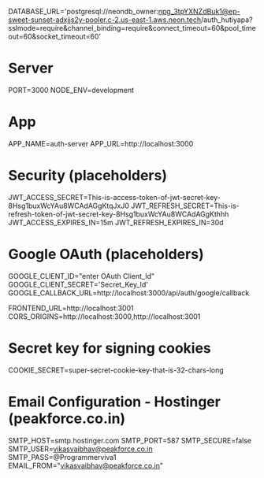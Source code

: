 DATABASE_URL='postgresql://neondb_owner:npg_3tpYXNZdBuk1@ep-sweet-sunset-adxjjs2y-pooler.c-2.us-east-1.aws.neon.tech/auth_hutiyapa?sslmode=require&channel_binding=require&connect_timeout=60&pool_timeout=60&socket_timeout=60'
# Server
PORT=3000
NODE_ENV=development

# App
APP_NAME=auth-server
APP_URL=http://localhost:3000


# Security (placeholders)
JWT_ACCESS_SECRET=This-is-access-token-of-jwt-secret-key-8Hsg1buxWcYAu8WCAdAGgKtqJxJ0
JWT_REFRESH_SECRET=This-is-refresh-token-of-jwt-secret-key-8Hsg1buxWcYAu8WCAdAGgKthhh
JWT_ACCESS_EXPIRES_IN=15m
JWT_REFRESH_EXPIRES_IN=30d

# Google OAuth (placeholders)
GOOGLE_CLIENT_ID="enter OAuth Client_Id"
GOOGLE_CLIENT_SECRET='Secret_Key_Id'
GOOGLE_CALLBACK_URL=http://localhost:3000/api/auth/google/callback

FRONTEND_URL=http://localhost:3001
CORS_ORIGINS=http://localhost:3000,http://localhost:3001

# Secret key for signing cookies
COOKIE_SECRET=super-secret-cookie-key-that-is-32-chars-long

# Email Configuration - Hostinger (peakforce.co.in)
SMTP_HOST=smtp.hostinger.com
SMTP_PORT=587
SMTP_SECURE=false
SMTP_USER=vikasvaibhav@peakforce.co.in
SMTP_PASS=@Programmerviva1
EMAIL_FROM="vikasvaibhav@peakforce.co.in"